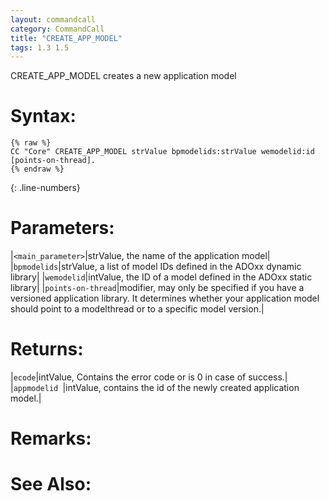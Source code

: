 ```yaml
---
layout: commandcall
category: CommandCall
title: "CREATE_APP_MODEL"
tags: 1.3 1.5
---
```


CREATE_APP_MODEL creates a new application model

# Syntax:  

```adoscript
{% raw %}
CC "Core" CREATE_APP_MODEL strValue bpmodelids:strValue wemodelid:id [points-on-thread].
{% endraw %}
```
{: .line-numbers}


# Parameters:  

|`<main_parameter>`|strValue, the name of the application model|
|`bpmodelids`|strValue, a list of model IDs defined in the ADOxx dynamic library|
|`wemodelid`|intValue, the ID of a model defined in the ADOxx static library|
|`points-on-thread`|modifier, may only be specified if you have a versioned application library. It determines whether your application model should point to a modelthread or to a specific model version.|

# Returns:  

|`ecode`|intValue, Contains the error code or is 0 in case of success.|
|`appmodelid `|intValue, contains the id of the newly created application model.|

# Remarks:



# See Also:  



